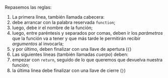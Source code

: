 Repasemos las reglas: 

1. La primera línea, también llamada cabecera:
  1. debe arrancar con la palabra reservada `function`;
  2. luego, debe ir el nombre de la función;
  3. luego, entre paréntesis y separados por comas, deben ir los _parámetros_ que la función va a tener y que más tarde le permitirán recibir _argumentos_ al invocarla;
  4. y por último, deben finalizar con una llave de apertura (`{`) 
2. Las siguientes líneas (también llamadas _cuerpo_) deben:
  1. empezar con  `return`, seguido de lo que queremos que devuelva nuestra función;
  2. la última linea debe finalizar con una llave de cierre (`}`)